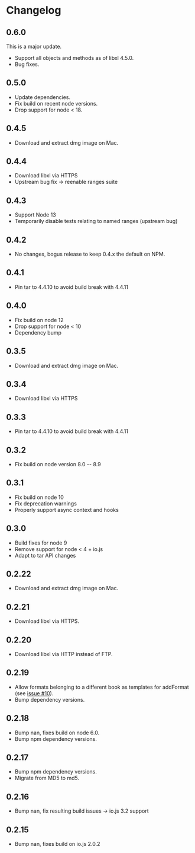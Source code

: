 # Changelog

## 0.6.0

This is a major update.

 * Support all objects and methods as of libxl 4.5.0.
 * Bug fixes.

## 0.5.0

 * Update dependencies.
 * Fix build on recent node versions.
 * Drop support for node < 18.

## 0.4.5

 * Download and extract dmg image on Mac.

## 0.4.4

 * Download libxl via HTTPS
 * Upstream bug fix -> reenable ranges suite

## 0.4.3

 * Support Node 13
 * Temporarily disable tests relating to named ranges (upstream bug)

## 0.4.2

 * No changes, bogus release to keep 0.4.x the default on NPM.

## 0.4.1

 * Pin tar to 4.4.10 to avoid build break with 4.4.11

## 0.4.0

 * Fix build on node 12
 * Drop support for node < 10
 * Dependency bump

## 0.3.5

 * Download and extract dmg image on Mac.

## 0.3.4

 * Download libxl via HTTPS

## 0.3.3

 * Pin tar to 4.4.10 to avoid build break with 4.4.11

## 0.3.2

 * Fix build on node version 8.0 -- 8.9

## 0.3.1

 * Fix build on node 10
 * Fix deprecation warnings
 * Properly support async context and hooks

## 0.3.0

 * Build fixes for node 9
 * Remove support for node < 4 + io.js
 * Adapt to tar API changes

## 0.2.22

 * Download and extract dmg image on Mac.

## 0.2.21

 * Download libxl via HTTPS.

## 0.2.20

 * Download libxl via HTTP instead of FTP.

## 0.2.19

 * Allow formats belonging to a different book as templates for addFormat (see
    [issue #10](https://github.com/DirtyHairy/node-libxl/issues/10)).
 * Bump dependency versions.

## 0.2.18

 * Bump nan, fixes build on node 6.0.
 * Bump npm dependency versions.

## 0.2.17

 * Bump npm dependency versions.
 * Migrate from MD5 to md5.

## 0.2.16

 * Bump nan, fix resulting build issues -> io.js 3.2 support

## 0.2.15

 * Bump nan, fixes build on io.js 2.0.2
